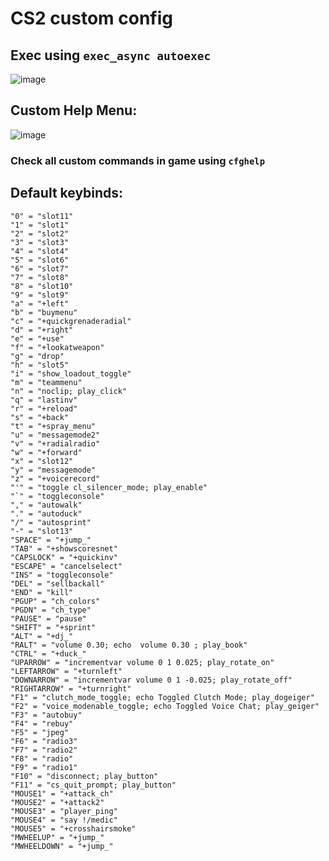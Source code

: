 # CS2 custom config
## Exec using `exec_async autoexec`
![image](https://github.com/Lund1337/CS2-cfg/assets/59971256/958f3b6d-4580-4292-857c-70f1e5ad39c5)
## Custom Help Menu:
![image](https://github.com/Lund1337/CS2-cfg/assets/59971256/f7e97008-aea9-4b38-9a58-aa3cbb112c78)
### Check all custom commands in game using `cfghelp`
## Default keybinds:
```
"0" = "slot11"
"1" = "slot1"
"2" = "slot2"
"3" = "slot3"
"4" = "slot4"
"5" = "slot6"
"6" = "slot7"
"7" = "slot8"
"8" = "slot10"
"9" = "slot9"
"a" = "+left"
"b" = "buymenu"
"c" = "+quickgrenaderadial"
"d" = "+right"
"e" = "+use"
"f" = "+lookatweapon"
"g" = "drop"
"h" = "slot5"
"i" = "show_loadout_toggle"
"m" = "teammenu"
"n" = "noclip; play_click"
"q" = "lastinv"
"r" = "+reload"
"s" = "+back"
"t" = "+spray_menu"
"u" = "messagemode2"
"v" = "+radialradio"
"w" = "+forward"
"x" = "slot12"
"y" = "messagemode"
"z" = "+voicerecord"
"'" = "toggle cl_silencer_mode; play_enable"
"`" = "toggleconsole"
"," = "autowalk"
"." = "autoduck"
"/" = "autosprint"
"-" = "slot13"
"SPACE" = "+jump_"
"TAB" = "+showscoresnet"
"CAPSLOCK" = "+quickinv"
"ESCAPE" = "cancelselect"
"INS" = "toggleconsole"
"DEL" = "sellbackall"
"END" = "kill"
"PGUP" = "ch_colors"
"PGDN" = "ch_type"
"PAUSE" = "pause"
"SHIFT" = "+sprint"
"ALT" = "+dj_"
"RALT" = "volume 0.30; echo  volume 0.30 ; play_book"
"CTRL" = "+duck_"
"UPARROW" = "incrementvar volume 0 1 0.025; play_rotate_on"
"LEFTARROW" = "+turnleft"
"DOWNARROW" = "incrementvar volume 0 1 -0.025; play_rotate_off"
"RIGHTARROW" = "+turnright"
"F1" = "clutch_mode_toggle; echo Toggled Clutch Mode; play_dogeiger"
"F2" = "voice_modenable_toggle; echo Toggled Voice Chat; play_geiger"
"F3" = "autobuy"
"F4" = "rebuy"
"F5" = "jpeg"
"F6" = "radio3"
"F7" = "radio2"
"F8" = "radio"
"F9" = "radio1"
"F10" = "disconnect; play_button"
"F11" = "cs_quit_prompt; play_button"
"MOUSE1" = "+attack_ch"
"MOUSE2" = "+attack2"
"MOUSE3" = "player_ping"
"MOUSE4" = "say !/medic"
"MOUSE5" = "+crosshairsmoke"
"MWHEELUP" = "+jump_"
"MWHEELDOWN" = "+jump_"
```
